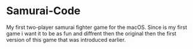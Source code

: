 # Samurai-Code
My first two-player samurai fighter game for the macOS. Since is my first game i
 want it to be as fun and diffrent then the original then the first version of
 this game that was introduced earlier.
